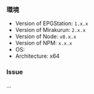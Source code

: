### 環境
* Version of EPGStation: `1.x.x`
* Version of Mirakurun: `2.x.x`
* Version of Node: `v8.x.x`
* Version of NPM: `x.x.x`
* OS:
* Architecture: x64

### Issue
...
